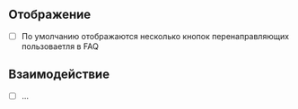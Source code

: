 ## Отображение
- [ ] По умолчанию отображаются несколько кнопок перенаправляющих пользоваетля в FAQ
## Взаимодействие
- [ ] …